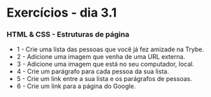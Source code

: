 # Exercícios - dia 3.1
### HTML & CSS - Estruturas de página

- 1 - Crie uma lista das pessoas que você já fez amizade na Trybe.
- 2 - Adicione uma imagem que venha de uma URL externa.
- 3 - Adicione uma imagem que está no seu computador, local.
- 4 - Crie um parágrafo para cada pessoa da sua lista.
- 5 - Crie um link entre a sua lista e os parágrafos de pessoas.
- 6 - Crie um link para a página do Google.